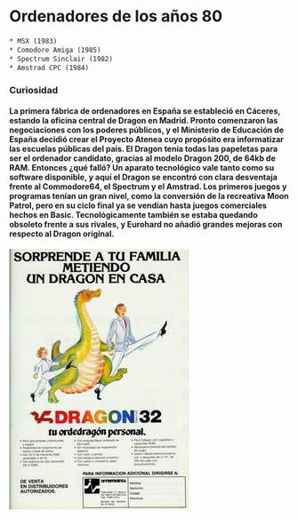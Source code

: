 # Ordenadores de los años 80

    * MSX (1983)
    * Comodore Amiga (1985)
    * Spectrum Sinclair (1982)
    * Amstrad CPC (1984)

### Curiosidad

#### La primera fábrica de ordenadores en España se estableció en Cáceres, estando la oficina central de Dragon en Madrid. Pronto comenzaron las negociaciones con los poderes públicos, y el Ministerio de Educación de España decidió crear el Proyecto Atenea cuyo propósito era informatizar las escuelas públicas del país. El Dragon tenía todas las papeletas para ser el ordenador candidato, gracias al modelo Dragon 200, de 64kb de RAM. Entonces ¿qué falló? Un aparato tecnológico vale tanto como su software disponible, y aquí el Dragon se encontró con clara desventaja frente al Commodore64, el Spectrum y el Amstrad. Los primeros juegos y programas tenían un gran nivel, como la conversión de la recreativa Moon Patrol, pero en su ciclo final ya se vendían hasta juegos comerciales hechos en Basic. Tecnológicamente también se estaba quedando obsoleto frente a sus rivales, y Eurohard no añadió grandes mejoras con respecto al Dragon original. 

![Screenshot](img/anunciodragon.jpg) 